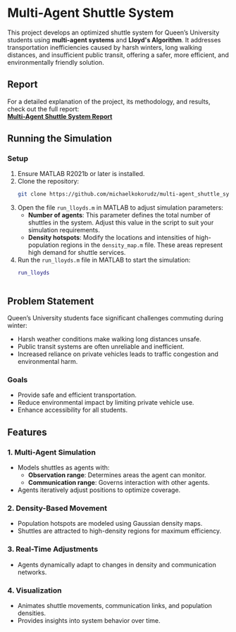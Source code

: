 # Multi-Agent Shuttle System

This project develops an optimized shuttle system for Queen’s University students using **multi-agent systems** and **Lloyd's Algorithm**. It addresses transportation inefficiencies caused by harsh winters, long walking distances, and insufficient public transit, offering a safer, more efficient, and environmentally friendly solution.


## Report

For a detailed explanation of the project, its methodology, and results, check out the full report:  
**[Multi-Agent Shuttle System Report](https://github.com/michaelkokorudz/multi-agent_shuttle_system/blob/main/Multi-Agent.Shuttle.System.Report.pdf)**


## Running the Simulation

### **Setup**
1. Ensure MATLAB R2021b or later is installed.
2. Clone the repository:
   ```bash
   git clone https://github.com/michaelkokorudz/multi-agent_shuttle_system.git
3. Open the file `run_lloyds.m` in MATLAB to adjust simulation parameters:
   - **Number of agents**: This parameter defines the total number of shuttles in the system. Adjust this value in the script to suit your simulation requirements.
   - **Density hotspots**: Modify the locations and intensities of high-population regions in the `density_map.m` file. These areas represent high demand for shuttle services.
4. Run the `run_lloyds.m` file in MATLAB to start the simulation:
   ```matlab
   run_lloyds



## Problem Statement

Queen’s University students face significant challenges commuting during winter:
- Harsh weather conditions make walking long distances unsafe.
- Public transit systems are often unreliable and inefficient.
- Increased reliance on private vehicles leads to traffic congestion and environmental harm.

### **Goals**
- Provide safe and efficient transportation.
- Reduce environmental impact by limiting private vehicle use.
- Enhance accessibility for all students.


## Features

### **1. Multi-Agent Simulation**
- Models shuttles as agents with:
  - **Observation range**: Determines areas the agent can monitor.
  - **Communication range**: Governs interaction with other agents.
- Agents iteratively adjust positions to optimize coverage.

### **2. Density-Based Movement**
- Population hotspots are modeled using Gaussian density maps.
- Shuttles are attracted to high-density regions for maximum efficiency.

### **3. Real-Time Adjustments**
- Agents dynamically adapt to changes in density and communication networks.

### **4. Visualization**
- Animates shuttle movements, communication links, and population densities.
- Provides insights into system behavior over time.


